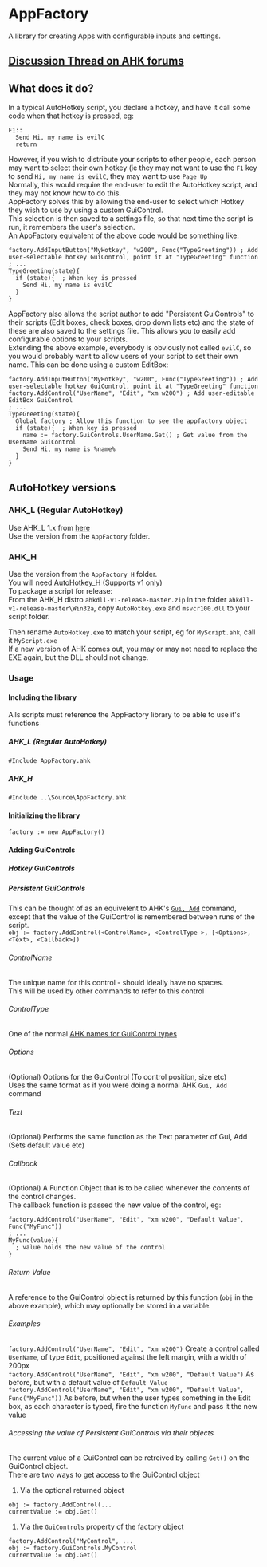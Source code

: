 # AppFactory
A library for creating Apps with configurable inputs and settings.  

## [Discussion Thread on AHK forums](https://www.autohotkey.com/boards/viewtopic.php?t=38651)  

## What does it do?
In a typical AutoHotkey script, you declare a hotkey, and have it call some code when that hotkey is pressed, eg:
```
F1::
  Send Hi, my name is evilC
  return
 ```
However, if you wish to distribute your scripts to other people, each person may want to select their own hotkey (ie they may not want to use the `F1` key to send `Hi, my name is evilC`, they may want to use `Page Up`  
Normally, this would require the end-user to edit the AutoHotkey script, and they may not know how to do this.  
AppFactory solves this by allowing the end-user to select which Hotkey they wish to use by using a custom GuiControl.  
This selection is then saved to a settings file, so that next time the script is run, it remembers the user's selection.  
An AppFactory equivalent of the above code would be something like:  
```
factory.AddInputButton("MyHotkey", "w200", Func("TypeGreeting")) ; Add user-selectable hotkey GuiControl, point it at "TypeGreeting" function
; ...
TypeGreeting(state){
  if (state){  ; When key is pressed
    Send Hi, my name is evilC
  }
}
```

AppFactory also allows the script author to add "Persistent GuiControls" to their scripts (Edit boxes, check boxes, drop down lists etc) and the state of these are also saved to the settings file. This allows you to easily add configurable options to your scripts.  
Extending the above example, everybody is obviously not called `evilC`, so you would probably want to allow users of your script to set their own name. This can be done using a custom EditBox:

```
factory.AddInputButton("MyHotkey", "w200", Func("TypeGreeting")) ; Add user-selectable hotkey GuiControl, point it at "TypeGreeting" function
factory.AddControl("UserName", "Edit", "xm w200") ; Add user-editable EditBox GuiControl
; ...
TypeGreeting(state){
  Global factory ; Allow this function to see the appfactory object
  if (state){  ; When key is pressed
    name := factory.GuiControls.UserName.Get() ; Get value from the UserName GuiControl
    Send Hi, my name is %name%
  }
}
```

## AutoHotkey versions
### AHK_L (Regular AutoHotkey)  
Use AHK_L 1.x from [here](http://AutoHotkey.com)  
Use the version from the `AppFactory` folder.

### AHK_H  
Use the version from the `AppFactory_H` folder.  
You will need [AutoHotkey_H](http://hotkeyit.github.io/v2/) (Supports v1 only)  
To package a script for release:  
From the AHK_H distro `ahkdll-v1-release-master.zip` in the folder `ahkdll-v1-release-master\Win32a`, copy `AutoHotkey.exe` and `msvcr100.dll` to your script folder.  

Then rename `AutoHotkey.exe` to match your script, eg for `MyScript.ahk`, call it `MyScript.exe`  
If a new version of AHK comes out, you may or may not need to replace the EXE again, but the DLL should not change.  

### Usage
#### Including the library
Alls scripts must reference the AppFactory library to be able to use it's functions
##### AHK_L (Regular AutoHotkey)
`#Include AppFactory.ahk`
##### AHK_H
`#Include ..\Source\AppFactory.ahk`
#### Initializing the library
`factory := new AppFactory()`

#### Adding GuiControls
##### Hotkey GuiControls

##### Persistent GuiControls  
This can be thought of as an equivelent to AHK's [`Gui, Add`](https://www.autohotkey.com/docs/commands/Gui.htm#Add) command, except that the value of the GuiControl is remembered between runs of the script.  
`obj := factory.AddControl(<ControlName>, <ControlType >, [<Options>, <Text>, <Callback>])`  
###### ControlName
The unique name for this control - should ideally have no spaces.  
This will be used by other commands to refer to this control  
###### ControlType
One of the normal [AHK names for GuiControl types](https://www.autohotkey.com/docs/commands/Gui.htm#Add)  
###### Options
(Optional) Options for the GuiControl (To control position, size etc)  
Uses the same format as if you were doing a normal AHK `Gui, Add` command  
###### Text
(Optional) Performs the same function as the Text parameter of Gui, Add (Sets default value etc)  
###### Callback
(Optional) A Function Object that is to be called whenever the contents of the control changes.  
The callback function is passed the new value of the control, eg:  
```
factory.AddControl("UserName", "Edit", "xm w200", "Default Value", Func("MyFunc"))
; ...
MyFunc(value){
  ; value holds the new value of the control
}
```
###### Return Value
A reference to the GuiControl object is returned by this function (`obj` in the above example), which may optionally be stored in a variable.  

###### Examples
`factory.AddControl("UserName", "Edit", "xm w200")` Create a control called `UserName`, of type `Edit`, positioned against the left margin, with a width of 200px  
`factory.AddControl("UserName", "Edit", "xm w200", "Default Value")` As before, but with a default value of `Default Value`  
`factory.AddControl("UserName", "Edit", "xm w200", "Default Value", Func("MyFunc"))` As before, but when the user types something in the Edit box, as each character is typed, fire the function `MyFunc` and pass it the new value  

###### Accessing the value of Persistent GuiControls via their objects
The current value of a GuiControl can be retreived by calling `Get()` on the GuiControl object.  
There are two ways to get access to the GuiControl object  
1. Via the optional returned object 
```
obj := factory.AddControl(...
currentValue := obj.Get()
```
1. Via the `GuiControls` property of the factory object  
```
factory.AddControl("MyControl", ...
obj := factory.GuiControls.MyControl
currentValue := obj.Get()
```

